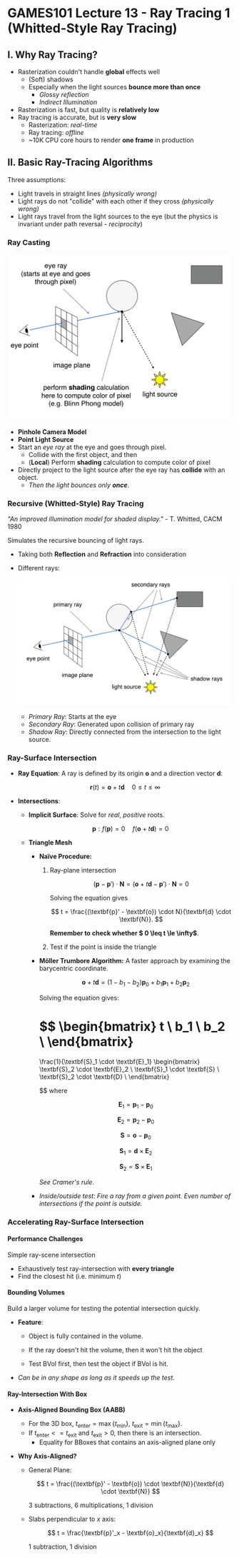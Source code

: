 # GAMES101 Lecture 13 - Ray Tracing 1 (Whitted-Style Ray Tracing)

## I. Why Ray Tracing?

- Rasterization couldn't handle **global** effects well
  - (Soft) shadows
  - Especially when the light sources **bounce more than once**
    - *Glossy reflection*
    - *Indirect Illumination*
- Rasterization is fast, but quality is **relatively low**
- Ray tracing is accurate, but is **very slow**
  - Rasterization: *real-time*
  - Ray tracing: *offline*
  - ~10K CPU core hours to render **one frame** in production



## II. Basic Ray-Tracing Algorithms

Three assumptions:

- Light travels in straight lines *(physically wrong)*
- Light rays do not "collide" with each other if they cross *(physically wrong)*
- Light rays travel from the light sources to the eye (but the physics is invariant under path reversal - *reciprocity*)



### Ray Casting

![img-1](images/Lecture13-img-1.png)

- **Pinhole Camera Model**
- **Point Light Source**
- Start an *eye ray* at the eye and goes through pixel.
  - Collide with the first object, and then
  - (**Local**) Perform **shading** calculation to compute color of pixel
- Directly project to the light source after the eye ray has **collide** with an object.
  - *Then the light bounces only **once***.



### Recursive (Whitted-Style) Ray Tracing

*"An improved illumination model for shaded display."* - T. Whitted, CACM 1980

Simulates the recursive bouncing of light rays.

- Taking both **Reflection** and **Refraction** into consideration

- Different rays:

  ![img-2](images/Lecture13-img-2.png)

  - *Primary Ray*: Starts at the eye
  - *Secondary Ray*: Generated upon collision of primary ray
  - *Shadow Ray*: Directly connected from the intersection to the light source.



### Ray-Surface Intersection

- **Ray Equation**: A ray is defined by its origin $\textbf{o}$ and a direction vector $\textbf{d}$:
  
  $$
  \textbf{r}(t) = \textbf{o} + t\textbf{d} \quad 0\leq t \le \infty
  $$
  
- **Intersections**:

  - **Implicit Surface**: Solve for *real*, *positive* roots.
    
    $$
    \textbf{p} : f(\textbf{p}) = 0 \quad f(\textbf{o} + t\textbf{d}) = 0
    $$
    
  - **Triangle Mesh**
  
    - **Naïve Procedure:**
  
      1. Ray-plane intersection
         
         $$
         (\textbf{p} - \textbf{p}') \cdot \textbf{N} = (\textbf{o} + t\textbf{d} - \textbf{p}') \cdot \textbf{N} = 0
         $$

         Solving the equation gives

         $$
         t = \frac{(\textbf{p}' - \textbf{o}) \cdot N}{\textbf{d} \cdot \textbf{N}}.
         $$

         **Remember to check whether $ 0 \leq t \le \infty$**.
  
      2. Test if the point is inside the triangle
  
         
  
    - **Möller Trumbore Algorithm:** A faster approach by examining the barycentric coordinate.
      
      $$
      \textbf{o} + t\textbf{d} = (1 - b_1 - b_2)\textbf{p}_0 + b_1 \textbf{p}_1 + b_2 \textbf{p}_2
      $$

      Solving the equation gives:

      $$
      \begin{bmatrix}
      t \\
      b_1 \\
      b_2 \\
      \end{bmatrix}
      =
      \frac{1}{\textbf{S}_1 \cdot \textbf{E}_1}
      \begin{bmatrix}
      \textbf{S}_2 \cdot \textbf{E}_2 \\
      \textbf{S}_1 \cdot \textbf{S} \\
      \textbf{S}_2 \cdot \textbf{D} \\
      \end{bmatrix}

      $$
      where

      $$
      \textbf{E}_1 = \textbf{p}_1 - \textbf{p}_0
      $$
  
      $$
      \textbf{E}_2 = \textbf{p}_2 - \textbf{p}_0
      $$
  
      $$
      \textbf{S} = \textbf{o} - \textbf{p}_0
      $$
  
      $$
      \textbf{S}_1 = \textbf{d} \times \textbf{E}_2
      $$
  
      $$
      \textbf{S}_2 = \textbf{S} \times \textbf{E}_1
      $$
  
      *See Cramer's rule.*
  
    - *Inside/outside test: Fire a ray from a given point. Even number of intersections if the point is outside.*



### Accelerating Ray-Surface Intersection

#### Performance Challenges

Simple ray-scene intersection

- Exhaustively test ray-intersection with **every triangle**
- Find the closest hit (i.e. minimum $t$)



#### Bounding Volumes

Build a larger volume for testing the potential intersection quickly.

- **Feature**:

  - Object is fully contained in the volume.

  - If the ray doesn't hit the volume, then it won't hit the object

  - Test BVol first, then test the object if BVol is hit.

- *Can be in any shape as long as it speeds up the test.*



#### Ray-Intersection With Box

- **Axis-Aligned Bounding Box (AABB)**

  - For the 3D box, $t_\text{enter} = \max{\{t_\text{min}\}}$, $t_{\text{exit}} = \min{\{t_{\text{max}}\}}$.
  - If $t_{\text{enter}} <= t_{\text{exit}}$ and $t_\text{exit} > 0$, then there is an intersection.
    - Equality for BBoxes that contains an axis-aligned plane only

- **Why Axis-Aligned?**

  - General Plane:
    
    $$
    t = \frac{(\textbf{p}' - \textbf{o}) \cdot \textbf{N}}{\textbf{d} \cdot \textbf{N}}
    $$

    3 subtractions, 6 multiplications, 1 division

  - Slabs perpendicular to $x$ axis:

    $$
    t = \frac{\textbf{p}'_x - \textbf{o}_x}{\textbf{d}_x}
    $$

    1 subtraction, 1 division